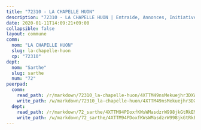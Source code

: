 ```yaml
---
title: "72310 - LA CHAPELLE HUON"
description: "72310 - LA CHAPELLE HUON | Entraide, Annonces, Initiatives"
date: 2020-01-11T14:09:21+09:00
collapsible: false
layout: commune
comm:
  nom: "LA CHAPELLE HUON"
  slug: la-chapelle-huon
  cp: "72310"
dept:
  nom: "Sarthe"
  slug: sarthe
  num: "72"
peerpad:
  comm:
    read_path: /r/markdown/72310_la-chapelle-huon/4XTTM49nsMekuejhr3DXWiB8yFkDVU6a1dXDWUGVS8XwVGp7b
    write_path: /w/markdown/72310_la-chapelle-huon/4XTTM49nsMekuejhr3DXWiB8yFkDVU6a1dXDWUGVS8XwVGp7b-K3TgUnKRPhfaYArExFVBa1Lvw1AhE9yFsRYgSL3bKWnAqpCtYEudpKTfypweuMuachkTzxHGuJzBgg4rn7UTgSr72YdEo1fKgVr6NmfcW7J7umwnWGVHaes2KbmZKMdSW6A4QQem
  dept:
    read_path: /r/markdown/72_sarthe/4XTTM94PDoxfKWsWMasdzrW998jkGtRkEM3CSUC42xSpuJKZ5
    write_path: /w/markdown/72_sarthe/4XTTM94PDoxfKWsWMasdzrW998jkGtRkEM3CSUC42xSpuJKZ5-K3TgTpjFyG67yVeuXvSAfSYzY4Yx2FMtDhgpv5HM2EDBJRVMn95z33xx4XjRNYNVaVsBPQ1t4pG9MoyNqwTqa8mcnEUB8rK4BMVbvUhCtGWCPSFnDCaT8GJTyimDgsCirLN3zswh
---
```


